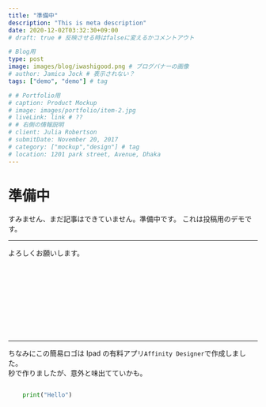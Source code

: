 ```yaml
---
title: "準備中"
description: "This is meta description"
date: 2020-12-02T03:32:30+09:00
# draft: true # 反映させる時はfalseに変えるかコメントアウト

# Blog用
type: post
image: images/blog/iwashigood.png # ブログバナーの画像
# author: Jamica Jock # 表示されない？
tags: ["demo", "demo"] # tag

# # Portfolio用
# caption: Product Mockup
# image: images/portfolio/item-2.jpg
# liveLink: link # ??
# # 右側の情報説明
# client: Julia Robertson
# submitDate: November 20, 2017
# category: ["mockup","design"] # tag
# location: 1201 park street, Avenue, Dhaka
---
```


# 準備中

すみません、まだ記事はできていません。準備中です。
これは投稿用のデモです。

---

よろしくお願いします。

<div class="iframely-embed"><div class="iframely-responsive" style="height: 140px; padding-bottom: 0;"><a href="https://biwashi.github.io/blog/" data-iframely-url="//cdn.iframe.ly/api/iframe?url=https%3A%2F%2Fbiwashi.github.io%2Fblog%2F&amp;key=f35ef3e07c3f9ce01b389a206da306f5&amp;iframe=card-small"></a></div></div><script async src="//cdn.iframe.ly/embed.js" charset="utf-8"></script>

---

ちなみにこの簡易ロゴは Ipad の有料アプリ`Affinity Designer`で作成しました。  
秒で作りましたが、意外と味出てていかも。

```python

    print("Hello")

```
